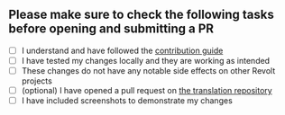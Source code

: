 ## Please make sure to check the following tasks before opening and submitting a PR

* [ ] I understand and have followed the [contribution guide](https://github.com/FrenzyComs/frenzy/discussions/282)
* [ ] I have tested my changes locally and they are working as intended
* [ ] These changes do not have any notable side effects on other Revolt projects
* [ ] (optional) I have opened a pull request on [the translation repository](https://github.com/FrenzyComs/translations)
* [ ] I have included screenshots to demonstrate my changes
